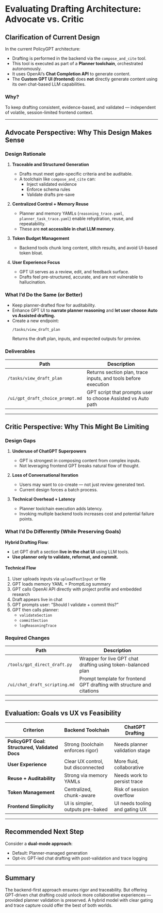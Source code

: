 # Evaluating Drafting Architecture: Advocate vs. Critic

## Clarification of Current Design

In the current PolicyGPT architecture:
- Drafting is performed in the backend via the `compose_and_cite` tool.
- This tool is executed as part of a **Planner toolchain**, orchestrated autonomously.
- It uses OpenAI’s **Chat Completion API** to generate content.
- The **Custom GPT UI (frontend)** does **not** directly generate content using its own chat-based LLM capabilities.

### Why? 
To keep drafting consistent, evidence-based, and validated — independent of volatile, session-limited frontend context.

---

## **Advocate Perspective: Why This Design Makes Sense**

### Design Rationale
1. **Traceable and Structured Generation**
   - Drafts must meet gate-specific criteria and be auditable.
   - A toolchain like `compose_and_cite` can:
     - Inject validated evidence
     - Enforce schema rules
     - Validate drafts pre-save

2. **Centralized Control + Memory Reuse**
   - Planner and memory YAMLs (`reasoning_trace.yaml`, `planner_task_trace.yaml`) enable rehydration, reuse, and repeatability.
   - These are **not accessible in chat LLM memory**.

3. **Token Budget Management**
   - Backend tools chunk long content, stitch results, and avoid UI-based token bloat.

4. **User Experience Focus**
   - GPT UI serves as a review, edit, and feedback surface.
   - Drafts feel pre-structured, accurate, and are not vulnerable to hallucination.

### What I’d Do the Same (or Better)
- Keep planner-drafted flow for auditability.
- Enhance GPT UI to **narrate planner reasoning** and **let user choose Auto vs Assisted drafting.**
- Create a new endpoint:
  ```
  /tasks/view_draft_plan
  ```
  Returns the draft plan, inputs, and expected outputs for preview.

### Deliverables
| Path | Description |
|------|-------------|
| `/tasks/view_draft_plan` | Returns section plan, trace inputs, and tools before execution |
| `/ui/gpt_draft_choice_prompt.md` | GPT script that prompts user to choose Assisted vs Auto path |

---

## **Critic Perspective: Why This Might Be Limiting**

### Design Gaps
1. **Underuse of ChatGPT Superpowers**
   - GPT is strongest in composing content from complex inputs.
   - Not leveraging frontend GPT breaks natural flow of thought.

2. **Loss of Conversational Iteration**
   - Users may want to co-create — not just review generated text.
   - Current design forces a batch process.

3. **Technical Overhead + Latency**
   - Planner toolchain execution adds latency.
   - Invoking multiple backend tools increases cost and potential failure points.

### What I’d Do Differently (While Preserving Goals)
**Hybrid Drafting Flow**:
- Let GPT draft a section **live in the chat UI** using LLM tools.
- **Use planner only to validate, reformat, and commit.**

#### Technical Flow
1. User uploads inputs via `uploadTextInput` or file
2. GPT loads memory YAML + PromptLog summary
3. GPT calls OpenAI API directly with project profile and embedded research
4. Draft appears live in chat
5. GPT prompts user: “Should I validate + commit this?”
6. GPT then calls planner:
   - `validateSection`
   - `commitSection`
   - `logReasoningTrace`

### Required Changes
| Path | Description |
|------|-------------|
| `/tools/gpt_direct_draft.py` | Wrapper for live GPT chat drafting using token-balanced plan |
| `/ui/chat_draft_scripting.md` | Prompt template for frontend GPT drafting with structure and citations |

---

## Evaluation: Goals vs UX vs Feasibility

| Criterion | Backend Toolchain | ChatGPT Drafting |
|----------|-------------------|------------------|
| **PolicyGPT Goal: Structured, Validated Docs** | Strong (toolchain enforces rigor) | Needs planner validation stage |
| **User Experience** | Clear UX control, but disconnected | More fluid, collaborative |
| **Reuse + Auditability** | Strong via memory YAMLs | Needs work to persist trace |
| **Token Management** | Centralized, chunk-aware | Risk of session overflow |
| **Frontend Simplicity** | UI is simpler, outputs pre-baked | UI needs tooling and gating UX |

---

## Recommended Next Step
Consider a **dual-mode approach**:
- Default: Planner-managed generation
- Opt-in: GPT-led chat drafting with post-validation and trace logging

---

## Summary
The backend-first approach ensures rigor and traceability. But offering GPT-driven chat drafting could unlock more collaborative experiences — provided planner validation is preserved. A hybrid model with clear gating and trace capture could offer the best of both worlds.